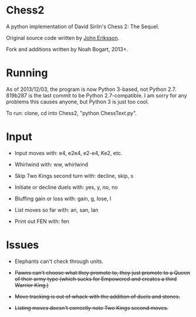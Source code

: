 Chess2
======
A python implementation of David Sirlin's Chess 2: The Sequel.

Original source code written by [John Eriksson](www.arainyday.se).

Fork and additions written by Noah Bogart, 2013+.

Running
=======
As of 2013/12/03, the program is now Python 3-based, not Python 2.7. 819b287 is the last commit to be Python 2.7-compatible. I am sorry for any problems this causes anyone, but Python 3 is just too cool.

To run: clone, cd into Chess2, "python ChessText.py".

Input
=====
* Input moves with: e4, e2e4, e2-e4, Ke2, etc.

* Whirlwind with: ww, whirlwind

* Skip Two Kings second turn with: decline, skip, s

* Initiate or decline duels with: yes, y, no, no

* Bluffing gain or loss with: gain, g, lose, l

* List moves so far with: an, san, lan

* Print out FEN with: fen

Issues
======
* Elephants can't check through units.

* ~~Pawns can't choose what they promote to, they just promote to a Queen of their army type (which sucks for Empowered and creates a third Warrior King.)~~

* ~~Move tracking is out of whack with the addition of duels and stones.~~

* ~~Listing moves doesn't correctly note Two Kings second moves.~~

